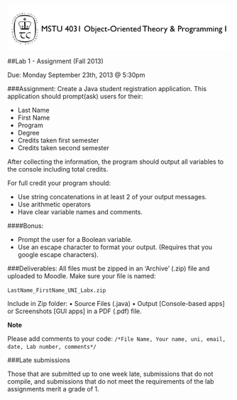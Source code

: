 ![MSTU-4031 Logo](../images/README_Hearder.png)

##Lab 1 - Assignment (Fall 2013)

Due: Monday September 23th, 2013 @ 5:30pm


###Assignment:
Create a Java student registration application. This application should prompt(ask) users for their:

*	Last Name
*	First Name
*	Program
*	Degree
*	Credits taken first semester
*	Credits taken second semester

After collecting the information, the program should output all variables to the console including total credits. 

For full credit your program should:

*	Use string concatenations in at least 2 of your output messages.
*	Use arithmetic operators
*	Have clear variable names and comments.


####Bonus:


*	Prompt the user for a Boolean variable.
*	Use an escape character to format your output. (Requires that you google escape characters).


###Deliverables: 
All files must be zipped in an ‘Archive’ (.zip) file and uploaded to Moodle. Make sure your file is named:

```LastName_FirstName_UNI_Labx.zip```

Include in Zip folder:
•	Source Files (.java)
•	Output [Console-based apps] or Screenshots [GUI apps] in a PDF (.pdf) file.

__Note__ 

Please add comments to your code: ```/*File Name, Your name, uni, email, date, Lab number, comments*/```


###Late submissions 

Those that are submitted up to one week late, submissions that do not compile, and submissions that do not meet the requirements of the lab assignments merit a grade of 1.







